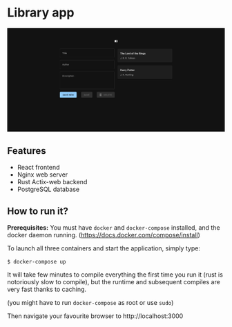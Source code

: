 # Library app

![screenshot](screenshot.png)

## Features

- React frontend
- Nginx web server
- Rust Actix-web backend
- PostgreSQL database

## How to run it?

**Prerequisites:** You must have `docker` and `docker-compose` installed, and the docker daemon running. (https://docs.docker.com/compose/install)

To launch all three containers and start the application, simply type:
```
$ docker-compose up
```
It will take few minutes to compile everything the first time you run it (rust is notoriously slow to compile), but the runtime and subsequent compiles are very fast thanks to caching.

(you might have to run `docker-compose` as root or use `sudo`)

Then navigate your favourite browser to http://localhost:3000

